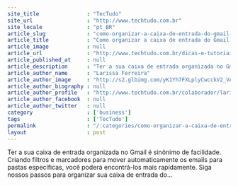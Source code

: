 ```yaml
---
site_title               : "TecTudo"
site_url                 : "http://www.techtudo.com.br"
site_locale              : "pt_BR"
article_slug             : "como-organizar-a-caixa-de-entrada-do-gmail-com-novas-pastas"
article_title            : "Como organizar a caixa de entrada do Gmail com novas pastas"
article_image            : null
article_url              : "http://www.techtudo.com.br/dicas-e-tutoriais/noticia/2013/04/como-organizar-caixa-de-entrada-do-gmail-com-novas-pastas.html"
article_published_at     : null
article_description      : "Ter a sua caixa de entrada organizada no Gmail é sinônimo de facilidade. Criando filtros e marcadores para mover automaticamente os emails para pastas específicas, você poderá encontrá-los mais rapidamente. Siga nossos passos para organizar sua caixa de entrada do..."
article_author_name      : "Larissa Ferreira"
article_author_image     : "http://s2.glbimg.com/yK1Yh7FXLplyCwcckV2_VAlfK60=/30x30/s2.glbimg.com/4JrqpN0-5HbKpWmqIEB-z0XTxSA=/0x0:140x140/75x75/s.glbimg.com/po/tt2/f/original/2013/03/22/larissa_ferreira.jpeg"
article_author_biography : null
article_author_profile   : "http://www.techtudo.com.br/colaborador/larissa-ferreira.html"
article_author_facebook  : null
article_author_twitter   : null
category                 : ['business']
tags                     : ['TecTudo']
permalink                : "/:categories/como-organizar-a-caixa-de-entrada-do-gmail-com-novas-pastas/"
layout                   : post
---
```


Ter a sua caixa de entrada organizada no Gmail é sinônimo de facilidade. Criando filtros e marcadores para mover automaticamente os emails para pastas específicas, você poderá encontrá-los mais rapidamente. Siga nossos passos para organizar sua caixa de entrada do...

